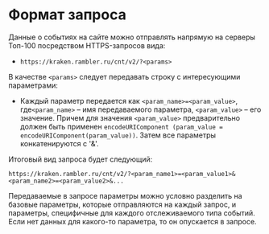 # Формат запроса

Данные о событиях на сайте можно отправлять напрямую на серверы Топ-100 посредством HTTPS-запросов вида:

* `https://kraken.rambler.ru/cnt/v2/?<params>`

В качестве `<params>` следует передавать строку с интересующими параметрами:

* Каждый параметр передается как `<param_name>=<param_value>`, где`<param_name>` – имя передаваемого параметра, `<param_value>` – его значение. Причем для значения `<param_value>` предварительно должен быть применен `encodeURIComponent (param_value = encodeURIComponent(param_value))`. Затем все параметры конкатенируются с '&'.

Итоговый вид запроса будет следующий:

`https://kraken.rambler.ru/cnt/v2/?<param_name1>=<param_value1>&<param_name2>=<param_value2>&...`

Передаваемые в запросе параметры можно условно разделить на базовые параметры, которые отправляются на каждый запрос, и параметры, специфичные для каждого отслеживаемого типа событий. Если нет данных для какого-то параметра, то он опускается в запросе.

